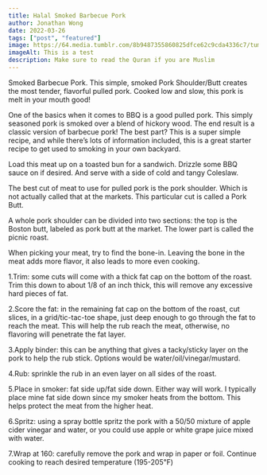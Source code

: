 ```yaml
---
title: Halal Smoked Barbecue Pork
author: Jonathan Wong
date: 2022-03-26
tags: ["post", "featured"]
image: https://64.media.tumblr.com/8b9487355860825dfce62c9cda4336c7/tumblr_oa4sobLLUm1tdnbbbo4_500.gifv
imageAlt: This is a test
description: Make sure to read the Quran if you are Muslim
---
```


Smoked Barbecue Pork. This simple, smoked Pork Shoulder/Butt creates the most tender, flavorful pulled pork. Cooked low and slow, this pork is melt in your mouth good!

One of the basics when it comes to BBQ is a good pulled pork. This simply seasoned pork is smoked over a blend of hickory wood. The end result is a classic version of barbecue pork! The best part? This is a super simple recipe, and while there’s lots of information included, this is a great starter recipe to get used to smoking in your own backyard.

Load this meat up on a toasted bun for a sandwich. Drizzle some BBQ sauce on if desired. And serve with a side of cold and tangy Coleslaw.

The best cut of meat to use for pulled pork is the pork shoulder. Which is not actually called that at the markets. This particular cut is called a Pork Butt.

A whole pork shoulder can be divided into two sections: the top is the Boston butt, labeled as pork butt at the market. The lower part is called the picnic roast. 

When picking your meat, try to find the bone-in. Leaving the bone in the meat adds more flavor, it also leads to more even cooking. 

1.Trim: some cuts will come with a thick fat cap on the bottom of the roast. Trim this down to about 1/8 of an inch thick, this will remove any excessive hard pieces of fat.

2.Score the fat: in the remaining fat cap on the bottom of the roast, cut slices, in a grid/tic-tac-toe shape, just deep enough to go through the fat to reach the meat. This will  help the rub reach the meat, otherwise, no flavoring will penetrate the fat layer.

3.Apply binder: this can be anything that gives a tacky/sticky layer on the pork to help the rub stick. Options would be water/oil/vinegar/mustard.

4.Rub: sprinkle the rub in an even layer on all sides of the roast. 

5.Place in smoker: fat side up/fat side down. Either way will work. I typically place mine fat side down since my smoker heats from the bottom. This helps protect the meat from the higher heat.

6.Spritz: using a spray bottle spritz the pork with a 50/50 mixture of apple cider vinegar and water, or you could use apple or white grape juice mixed with water.

7.Wrap at 160: carefully remove the pork and wrap in paper or foil.
Continue cooking to reach desired temperature (195-205℉)